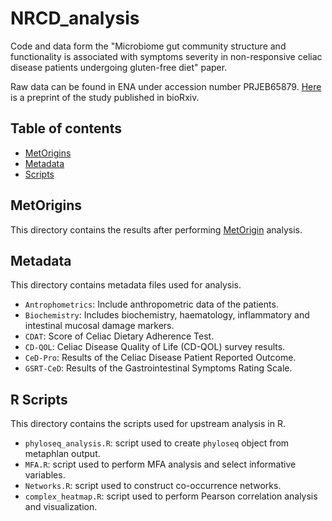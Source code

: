 # NRCD_analysis
Code and data form the "Microbiome gut community structure and functionality is associated with symptoms severity in non-responsive celiac disease patients undergoing gluten-free diet" paper.

Raw data can be found in ENA under accession number PRJEB65879. [Here](https://www.biorxiv.org/content/10.1101/2023.10.14.562350v2) is a preprint of the study published in bioRxiv.

## Table of contents
* [MetOrigins](#MetOrigins)
* [Metadata](#Metadata)
* [Scripts](#RScripts)

## MetOrigins
This directory contains the results after performing [MetOrigin](https://metorigin.met-bioinformatics.cn/home/) analysis.

## Metadata
This directory contains metadata files used for analysis.
- `Antrophometrics`: Include anthropometric data of the patients.
- `Biochemistry`: Includes biochemistry, haematology, inflammatory and intestinal mucosal damage markers.
- `CDAT`: Score of Celiac Dietary Adherence Test.
- `CD-QOL`: Celiac Disease Quality of Life (CD-QOL) survey results.
- `CeD-Pro`: Results of the Celiac Disease Patient Reported Outcome.
- `GSRT-CeD`: Results of the Gastrointestinal Symptoms Rating Scale. 

## R Scripts
This directory contains the scripts used for upstream analysis in R.
- `phyloseq_analysis.R`: script used to create `phyloseq` object from metaphlan output.
- `MFA.R`: script used to perform MFA analysis and select informative variables. 
- `Networks.R`: script used to construct co-occurrence networks. 
- `complex_heatmap.R`: script used to perform Pearson correlation analysis and visualization.
